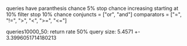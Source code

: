 queries have paranthesis chance 5%
stop chance increasing starting at 10%
filter stop 10% chance
conjuncts = ["or", "and"]
comparators = ["=", "!=", ">", "<", ">=", "<="]

queries10000_50:
    return rate 50%
    query size: 5.4571 +- 3.3996051714180213